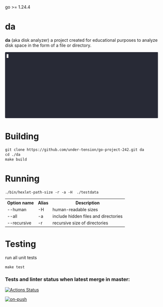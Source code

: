 go >= 1.24.4

# da

**da** (aka disk analyzer) a project created for educational purposes to analyze disk space in the form of a file or directory.

<img src="./docs/assets/demo-install.gif" alt="Video instruction" width="600" />

# Building
```
git clone https://github.com/under-tension/go-project-242.git da
cd ./da
make build
```

# Running
```
./bin/hexlet-path-size -r -a -H  ./testdata
```

<table>
    <tr>
        <th>Option name</th>
        <th>Alias</th>
        <th>Description</th>
    </tr>
    <tr>
        <td>--human</td>
        <td>-H</td>
        <td>human-readable sizes</td>
    </tr>
    <tr>
        <td>--all</td>
        <td>-a</td>
        <td>include hidden files and directories</td>
    </tr>
    <tr>
        <td>--recursive</td>
        <td>-r</td>
        <td>recursive size of directories</td>
    </tr>
</table>

# Testing

run all unit tests
```
make test
```

### Tests and linter status when latest merge in master:
[![Actions Status](https://github.com/under-tension/go-project-242/actions/workflows/hexlet-check.yml/badge.svg)](https://github.com/under-tension/go-project-242/actions)

[![on-push](https://github.com/under-tension/go-project-242/actions/workflows/on-push.yml/badge.svg)](https://github.com/under-tension/go-project-242/actions/workflows/on-push.yml)